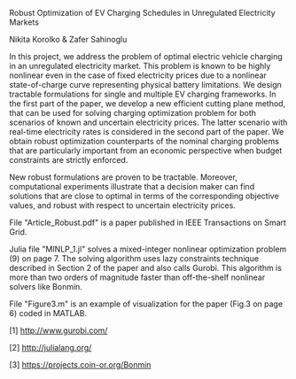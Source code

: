 Robust Optimization of EV Charging Schedules in Unregulated Electricity Markets

Nikita Korolko & Zafer Sahinoglu

In this project, we address the problem of optimal electric vehicle charging in an unregulated electricity market. This problem is known to be highly nonlinear even in the case of fixed electricity prices due to a nonlinear state-of-charge curve representing physical battery limitations. We design tractable formulations for single and multiple EV charging frameworks. In the first part of the paper, we develop a new efficient cutting plane method, that can be used for solving charging optimization problem for both scenarios of known and uncertain electricity prices. The latter scenario with real-time electricity rates is considered in the second part of the paper. We obtain robust optimization counterparts of the nominal charging problems that are particularly important from an economic perspective when budget constraints are strictly enforced. 

New robust formulations are proven to be tractable. Moreover, computational experiments
illustrate that a decision maker can find solutions that are close to optimal in terms of the corresponding objective values, and
robust with respect to uncertain electricity prices.

File "Article_Robust.pdf" is a paper published in IEEE Transactions on Smart Grid. 

Julia file "MINLP_1.jl" solves a mixed-integer nonlinear optimization problem (9) on page 7. The solving algorithm uses lazy constraints technique described in Section 2 of the paper and also calls Gurobi. This algorithm is more than two orders of magnitude faster than off-the-shelf nonlinear solvers like Bonmin. 

File "Figure3.m" is an example of visualization for the paper (Fig.3 on page 6) coded in MATLAB. 

[1] http://www.gurobi.com/

[2] http://julialang.org/

[3] https://projects.coin-or.org/Bonmin

